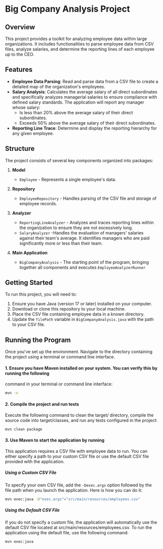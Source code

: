 # Big Company Analysis Project

## Overview

This project provides a toolkit for analyzing employee data within large organizations. It includes
functionalities to parse employee data from CSV files, analyze
salaries, and determine the reporting lines of each employee up to the CEO.

## Features

- **Employee Data Parsing**: Read and parse data from a CSV file to create a detailed map of the
  organization's employees.
- **Salary Analysis**: Calculates the average salary of all direct subordinates and specifically
  analyzes managerial salaries to ensure compliance with defined salary standards. The application
  will report any manager whose salary:
    - Is less than 20% above the average salary of their direct subordinates.
    - Exceeds 50% above the average salary of their direct subordinates.
- **Reporting Line Trace**: Determine and display the reporting hierarchy for any given employee.

## Structure

The project consists of several key components organized into packages:

1. **Model**
    - `Employee` - Represents a single employee's data.

2. **Repository**
    - `EmployeeRepository` - Handles parsing of the CSV file and storage of employee records.

3. **Analyzer**
    - `ReportingLineAnalyzer` - Analyzes and traces reporting lines within the organization to
      ensure they are not excessively long.
    - `SalaryAnalyzer` -Handles the evaluation of managers' salaries against their team's average.
      It identifies managers who are paid significantly more or less than their team.

4. **Main Application**
    - `BigCompanyAnalysis` - The starting point of the program, bringing together all components and
      executes `EmployeeAnalyzerRunner`

## Getting Started

To run this project, you will need to:

1. Ensure you have Java (version 17 or later) installed on your computer.
2. Download or clone this repository to your local machine.
3. Place the CSV file containing employee data in a known directory.
4. Update the `filePath` variable in `BigCompanyAnalysis.java` with the path to your CSV file.

## Running the Program

Once you've set up the environment. Navigate to the directory containing the project using a
terminal or command line interface.

#### 1. Ensure you have Maven installed on your system. You can verify this by running the following

command in your terminal or command line interface:

```bash
mvn -v
```

#### 2. Compile the project and run tests

Execute the following command to clean the target/ directory, compile the source code into
target/classes, and run any tests configured in the project:

```bash
mvn clean package
```

#### 3. Use Maven to start the application by running

This application requires a CSV file with employee data to run. You can either specify a path to
your custom CSV file or use the default CSV file provided with the application.

##### Using a Custom CSV File

To specify your own CSV file, add the `-Dexec.args` option followed by the file path when you launch
the application. Here is how you can do it:

```bash
mvn exec:java -D"exec.args"="src/main/resources/employees.csv" 
```

##### Using the Default CSV File

If you do not specify a custom file, the application will automatically use the default CSV file
located at src/main/resources/employees.csv.
To run the application using the default file, use the following command:

```bash
mvn exec:java
```